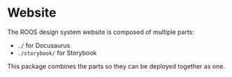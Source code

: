 <!-- @license CC-BY-4.0 -->

# Website

The ROOS design system website is composed of multiple parts:

- `./` for Docusaurus
- `./storybook/` for Storybook

This package combines the parts so they can be deployed together as one.
